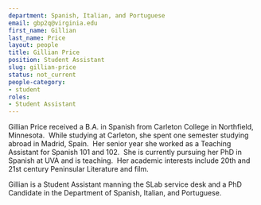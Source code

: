 ```yaml
---
department: Spanish, Italian, and Portuguese
email: gbp2q@virginia.edu
first_name: Gillian
last_name: Price
layout: people
title: Gillian Price
position: Student Assistant
slug: gillian-price
status: not_current
people-category:
- student
roles:
- Student Assistant
---
```


Gillian Price received a B.A. in Spanish from Carleton College in Northfield, Minnesota.  While studying at Carleton, she spent one semester studying abroad in Madrid, Spain.  Her senior year she worked as a Teaching Assistant for Spanish 101 and 102.  She is currently pursuing her PhD in Spanish at UVA and is teaching.  Her academic interests include 20th and 21st century Peninsular Literature and film.

Gillian is a Student Assistant manning the SLab service desk and a PhD Candidate in the Department of Spanish, Italian, and Portuguese.
